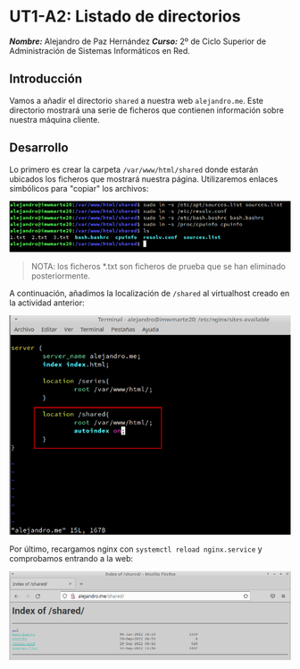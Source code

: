 # UT1-A2: Listado de directorios

***Nombre:*** Alejandro de Paz Hernández
***Curso:*** 2º de Ciclo Superior de Administración de Sistemas Informáticos en Red.

## Introducción

Vamos a añadir el directorio `shared` a nuestra web `alejandro.me`. Este directorio mostrará una serie de ficheros que contienen información sobre nuestra máquina cliente.

## Desarrollo

Lo primero es crear la carpeta `/var/www/html/shared` donde estarán ubicados los ficheros que mostrará nuestra página. Utilizaremos enlaces simbólicos para "copiar" los archivos:

![](img/2.png)

> NOTA: los ficheros *.txt son ficheros de prueba que se han eliminado posteriormente.

A continuación, añadimos la localización de `/shared` al virtualhost creado en la actividad anterior:

![](img/1.png)

Por último, recargamos nginx con `systemctl reload nginx.service` y comprobamos entrando a la web:

![](img/3.png)